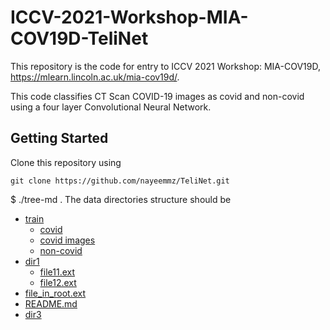 # ICCV-2021-Workshop-MIA-COV19D-TeliNet

This repository is the code for entry to ICCV 2021 Workshop: MIA-COV19D, https://mlearn.lincoln.ac.uk/mia-cov19d/.

This code classifies CT Scan COVID-19 images as covid and non-covid using a four layer Convolutional Neural Network.

## Getting Started

Clone this repository using 

``` 
git clone https://github.com/nayeemmz/TeliNet.git 
```
 
$ ./tree-md .
The data directories structure should be 

 
 * [train](./train)
   * [covid](./train/covid)
   *  [covid images](./train/covid/*.jpg)
   * [non-covid](./train/non-covid)
 * [dir1](./dir1)
   * [file11.ext](./dir1/file11.ext)
   * [file12.ext](./dir1/file12.ext)
 * [file_in_root.ext](./file_in_root.ext)
 * [README.md](./README.md)
 * [dir3](./dir3)
